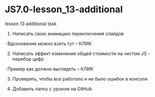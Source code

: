# JS7.0-lesson_13-additional
lesson 13 additional task

1) Написать свою анимацию переключения слайдов

·        Вдохновение можно взять тут – КЛИК

2) Написать эффект изменения общей стоимости на чистом JS - перебор цифр

·        Пример как должно выглядеть – КЛИК

3) Проверить, чтобы все работало и не было ошибок в консоли

4) Добавить папку с уроком на GitHub